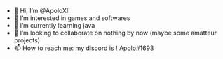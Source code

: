 - 👋 Hi, I’m @ApoloXII
- 👀 I’m interested in games and softwares
- 🌱 I’m currently learning java
- 💞️ I’m looking to collaborate on nothing by now (maybe some amatteur projects)
- 📫 How to reach me: my discord is ! Apolo#1693

<!---
ApoloXII/ApoloXII is a ✨ special ✨ repository because its `README.md` (this file) appears on your GitHub profile.
You can click the Preview link to take a look at your changes.
--->
